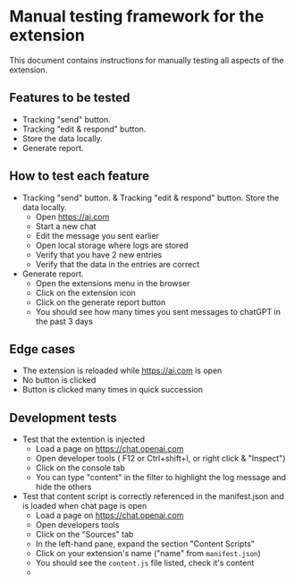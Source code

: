 # Manual testing framework for the extension

This document contains instructions for manually testing all aspects of the extension. 

## Features to be tested

- Tracking "send" button. 
- Tracking "edit & respond" button.
- Store the data locally.
- Generate report.

## How to test each feature

- Tracking "send" button. & Tracking "edit & respond" button. Store the data locally.
  - Open https://ai.com
  - Start a new chat
  - Edit the message you sent earlier
  - Open local storage where logs are stored
  - Verify that you have 2 new entries
  - Verify that the data in the entries are correct
- Generate report.
  - Open the extensions menu in the browser
  - Click on the extension icon
  - Click on the generate report button
  - You should see how many times you sent messages to chatGPT in the past 3 days


## Edge cases

- The extension is reloaded while https://ai.com is open
- No button is clicked
- Button is clicked many times in quick succession

## Development tests


- Test that the extention is injected
  - Load a page on https://chat.openai.com
  - Open developer tools ( F12 or Ctrl+shift+I, or right click & "Inspect")
  - Click on the console tab
  - You can type "content" in the filter to highlight the log message and hide the others
- Test that content script is correctly referenced in the manifest.json and is loaded when chat page is open
  - Load a page on https://chat.openai.com
  - Open developers tools
  - Click on the "Sources" tab
  - In the left-hand pane, expand the section "Content Scripts"
  - Click on your extension's name ("name" from `manifest.json`)
  - You should see the `content.js` file listed, check it's content
  - 